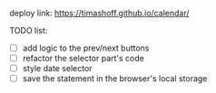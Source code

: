 deploy link: https://timashoff.github.io/calendar/

TODO list:

- [ ] add logic to the prev/next buttons
- [ ] refactor the selector part's code
- [ ] style date selector
- [ ] save the statement in the browser's local storage
